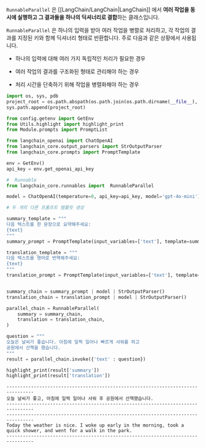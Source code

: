 `RunnableParallel` 은 [[LangChain/LangChain|LangChain]] 에서 **여러 작업을 동시에 실행하고 그 결과들을 하나의 딕셔너리로 결합**하는 클래스입니다.

`RunnableParallel` 은 하나의 입력을 받아 여러 작업을 병렬로 처리하고, 각 작업의 결과를 지정된 키와 함께 딕셔너리 형태로 반환합니다. 주로 다음과 같은 상황에서 사용됩니다.

- 하나의 입력에 대해 여러 가지 독립적인 처리가 필요한 경우

- 여러 작업의 결과를 구조화된 형태로 관리해야 하는 경우

- 처리 시간을 단축하기 위해 작업을 병렬화해야 하는 경우

```python
import os, sys, pdb
project_root = os.path.abspath(os.path.join(os.path.dirname(__file__), '..', '..', '..'))
sys.path.append(project_root)

from config.getenv import GetEnv
from Utils.highlight import highlight_print
from Module.prompts import PromptList

from langchain_openai import ChatOpenAI
from langchain_core.output_parsers import StrOutputParser
from langchain_core.prompts import PromptTemplate

env = GetEnv()
api_key = env.get_openai_api_key

#  Runnable
from langchain_core.runnables import  RunnableParallel

model = ChatOpenAI(temperature=0, api_key=api_key, model='gpt-4o-mini')

# 두 개의 다른 프롬프트 템플릿 생성

summary_template = """
다음 텍스트를 한 문장으로 요약해주세요:
{text}
"""
summary_prompt = PromptTemplate(input_variables=['text'], template=summary_template)

translation_template = """
다음 텍스트를 영어로 번역해주세요:
{text}
"""
translation_prompt = PromptTemplate(input_variables=['text'], template=translation_template)


summary_chain = summary_prompt | model | StrOutputParser()
translation_chain = translation_prompt | model | StrOutputParser()

parallel_chain = RunnableParallel(
    summary = summary_chain,
    translation = translation_chain,
)

question = """
오늘은 날씨가 좋습니다. 아침에 일찍 일어나 빠르게 샤워를 하고
공원에서 산책을 했습니다.
"""
result = parallel_chain.invoke({'text' : question})

highlight_print(result['summary'])
highlight_print(result['translation'])
```

```
--------------------------------------------------------------------------------
오늘 날씨가 좋고, 아침에 일찍 일어나 샤워 후 공원에서 산책했습니다.
--------------------------------------------------------------------------------
--------------------------------------------------------------------------------
Today the weather is nice. I woke up early in the morning, took a quick shower, and went for a walk in the park.
--------------------------------------------------------------------------------
```

